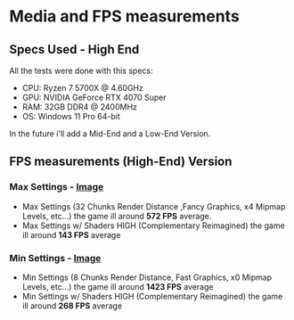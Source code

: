 # Media and FPS measurements

## Specs Used - High End

All the tests were done with this specs:

- CPU: Ryzen 7 5700X @ 4.60GHz
- GPU: NVIDIA GeForce RTX 4070 Super
- RAM: 32GB DDR4 @ 2400MHz
- OS: Windows 11 Pro 64-bit

In the future i'll add a Mid-End and a Low-End Version.

## FPS measurements (High-End) Version

### Max Settings - [Image](./high_settings.png)
- Max Settings (32 Chunks Render Distance ,Fancy Graphics, x4 Mipmap Levels, etc...) the game ill around **572 FPS** average. 
- Max Settings w/ Shaders HIGH (Complementary Reimagined) the game ill around **143 FPS** average  

### Min Settings - [Image](./low_settings.png)
- Min Settings (8 Chunks Render Distance, Fast Graphics, x0 Mipmap Levels, etc...) the game ill around **1423 FPS** average 
- Min Settings w/ Shaders HIGH (Complementary Reimagined) the game ill around **268 FPS** average
